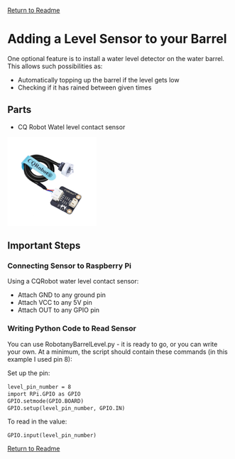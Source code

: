 [Return to Readme](README.md)

# Adding a Level Sensor to your Barrel
One optional feature is to install a water level detector on the water barrel. This allows such possibilities as: 
* Automatically topping up the barrel if the level gets low
* Checking if it has rained between given times


## Parts

* CQ Robot Watel level contact sensor
<img src = "images/level_sensor.jpg" width = 200>


## Important Steps

### Connecting Sensor to Raspberry Pi

Using a CQRobot water level contact sensor:
* Attach GND to any ground pin
* Attach VCC to any 5V pin
* Attach OUT to any GPIO pin

### Writing Python Code to Read Sensor
You can use RobotanyBarrelLevel.py - it is ready to go, or you can write your own.
At a minimum, the script should contain these commands (in this example I used pin 8):

Set up the pin:
```
level_pin_number = 8
import RPi.GPIO as GPIO
GPIO.setmode(GPIO.BOARD)
GPIO.setup(level_pin_number, GPIO.IN)
  ```

To read in the value:
```
GPIO.input(level_pin_number)
```
[Return to Readme](README.md)

